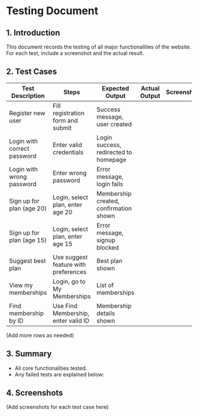 # Testing Document

## 1. Introduction
This document records the testing of all major functionalities of the website. For each test, include a screenshot and the actual result.

## 2. Test Cases

| Test Description | Steps | Expected Output | Actual Output | Screenshot |
|------------------|-------|----------------|--------------|------------|
| Register new user | Fill registration form and submit | Success message, user created |  |  |
| Login with correct password | Enter valid credentials | Login success, redirected to homepage |  |  |
| Login with wrong password | Enter wrong password | Error message, login fails |  |  |
| Sign up for plan (age 20) | Login, select plan, enter age 20 | Membership created, confirmation shown |  |  |
| Sign up for plan (age 15) | Login, select plan, enter age 15 | Error message, signup blocked |  |  |
| Suggest best plan | Use suggest feature with preferences | Best plan shown |  |  |
| View my memberships | Login, go to My Memberships | List of memberships |  |  |
| Find membership by ID | Use Find Membership, enter valid ID | Membership details shown |  |  |

(Add more rows as needed)

## 3. Summary
- All core functionalities tested.
- Any failed tests are explained below:

## 4. Screenshots
(Add screenshots for each test case here) 